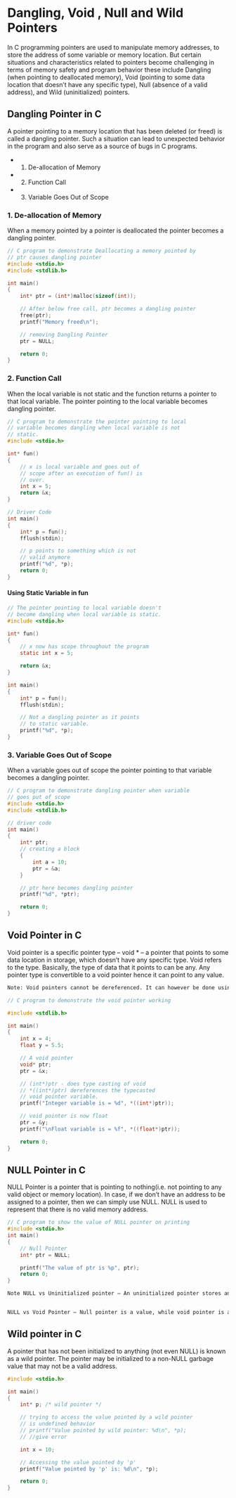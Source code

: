 # Dangling, Void , Null and Wild Pointers

In C programming pointers are used to manipulate memory addresses, to store the address of some variable or memory location. But certain situations and characteristics related to pointers become challenging in terms of memory safety and program behavior these include Dangling (when pointing to deallocated memory), Void (pointing to some data location that doesn’t have any specific type), Null (absence of a valid address), and Wild (uninitialized) pointers.

## Dangling Pointer in C

A pointer pointing to a memory location that has been deleted (or freed) is called a dangling pointer. Such a situation can lead to unexpected behavior in the program and also serve as a source of bugs in C programs.

- 1. De-allocation of Memory
- 2. Function Call 
- 3. Variable Goes Out of Scope

### 1. De-allocation of Memory

When a memory pointed by a pointer is deallocated the pointer becomes a dangling pointer.

```c
// C program to demonstrate Deallocating a memory pointed by
// ptr causes dangling pointer
#include <stdio.h>
#include <stdlib.h>

int main()
{
    int* ptr = (int*)malloc(sizeof(int));

    // After below free call, ptr becomes a dangling pointer
    free(ptr);
    printf("Memory freed\n");

    // removing Dangling Pointer
    ptr = NULL;

    return 0;
}
```

### 2. Function Call 

When the local variable is not static and the function returns a pointer to that local variable. The pointer pointing to the local variable becomes dangling pointer.

```c
// C program to demonstrate the pointer pointing to local
// variable becomes dangling when local variable is not
// static.
#include <stdio.h>

int* fun()
{
    // x is local variable and goes out of
    // scope after an execution of fun() is
    // over.
    int x = 5;
    return &x;
}

// Driver Code
int main()
{
    int* p = fun();
    fflush(stdin);

    // p points to something which is not
    // valid anymore
    printf("%d", *p);
    return 0;
}
```

#### Using Static Variable in fun
```c
// The pointer pointing to local variable doesn't
// become dangling when local variable is static.
#include <stdio.h>

int* fun()
{
    // x now has scope throughout the program
    static int x = 5;

    return &x;
}

int main()
{
    int* p = fun();
    fflush(stdin);

    // Not a dangling pointer as it points
    // to static variable.
    printf("%d", *p);
}
```

### 3. Variable Goes Out of Scope

When a variable goes out of scope the pointer pointing to that variable becomes a dangling pointer.

```c
// C program to demonstrate dangling pointer when variable
// goes put of scope
#include <stdio.h>
#include <stdlib.h>

// driver code
int main()
{
    int* ptr;
    // creating a block
    {
        int a = 10;
        ptr = &a;
    }

    // ptr here becomes dangling pointer
    printf("%d", *ptr);

    return 0;
}
```


## Void Pointer in C

Void pointer is a specific pointer type – void * – a pointer that points to some data location in storage, which doesn’t have any specific type. Void refers to the type. Basically, the type of data that it points to can be any. Any pointer type is convertible to a void pointer hence it can point to any value. 

```txt
Note: Void pointers cannot be dereferenced. It can however be done using typecasting the void pointer. Pointer arithmetic is not possible on pointers of void due to lack of concrete value and thus size.
```

```c
// C program to demonstrate the void pointer working

#include <stdlib.h>

int main()
{
    int x = 4;
    float y = 5.5;

    // A void pointer
    void* ptr;
    ptr = &x;

    // (int*)ptr - does type casting of void
    // *((int*)ptr) dereferences the typecasted
    // void pointer variable.
    printf("Integer variable is = %d", *((int*)ptr));

    // void pointer is now float
    ptr = &y;
    printf("\nFloat variable is = %f", *((float*)ptr));

    return 0;
}
```


## NULL Pointer in C

NULL Pointer is a pointer that is pointing to nothing(i.e. not pointing to any valid object or memory location). In case, if we don’t have an address to be assigned to a pointer, then we can simply use NULL. NULL is used to represent that there is no valid memory address.

```c
// C program to show the value of NULL pointer on printing
#include <stdio.h>
int main()
{
    // Null Pointer
    int* ptr = NULL;

    printf("The value of ptr is %p", ptr);
    return 0;
}
```

```txt
Note NULL vs Uninitialized pointer – An uninitialized pointer stores an undefined value. A null pointer stores a defined value, but one that is defined by the environment to not be a valid address for any member or object. 


NULL vs Void Pointer – Null pointer is a value, while void pointer is a type
```

## Wild pointer in C

A pointer that has not been initialized to anything (not even NULL) is known as a wild pointer. The pointer may be initialized to a non-NULL garbage value that may not be a valid address. 

```c
#include <stdio.h>

int main()
{
    int* p; /* wild pointer */

    // trying to access the value pointed by a wild pointer
    // is undefined behavior
    // printf("Value pointed by wild pointer: %d\n", *p);
    // //give error

    int x = 10;

    // Accessing the value pointed by 'p'
    printf("Value pointed by 'p' is: %d\n", *p);

    return 0;
}
```